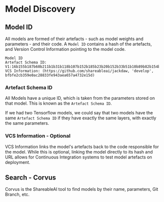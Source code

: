 # Model Discovery

## Model ID
All models are formed of their artefacts - such as model weights and parameters - and their code.
A `Model ID` contains a hash of the artefacts, and Version Control Information pointing to the model code.

```text
Model ID
Artefact Schema ID: V1:16b155b187b60b211b1b31b118b107b152b185b23b20b152b33b51b10b89b82b154b51b118b232b143b6b120b24b234b72b95b189b84b96:407976
VCS Information: (https://github.com/shareableai/jackdaw, 'develop', bfbfe2cb359e0ac28833fe943aea657a4732e15d)
```

### Artefact Schema ID
All Models have a unique ID, which is taken from the parameters stored on that model. This is known as the `Artefact Schema ID`.

If we had two Tensorflow models, we could say that two models have the same `Artefact Schema ID` if they have
exactly the same layers, with exactly the same parameters.

### VCS Information - Optional
VCS Information links the model's artefacts back to the code responsible for the model. While this
is optional, linking the model directly to its hash and URL allows for Continuous Integration
systems to test model artefacts on deployment.

## Search - Corvus
Corvus is the ShareableAI tool to find models by their name, parameters, Git Branch, etc.